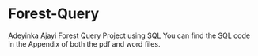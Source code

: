 # Forest-Query
Adeyinka Ajayi Forest Query Project using SQL
You can find the SQL code in the Appendix of both the pdf and word files.
